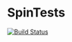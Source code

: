 # SpinTests

[![Build Status](https://github.com/jagho/SpinTests.jl/actions/workflows/CI.yml/badge.svg?branch=master)](https://github.com/jagho/SpinTests.jl/actions/workflows/CI.yml?query=branch%3Amaster)
